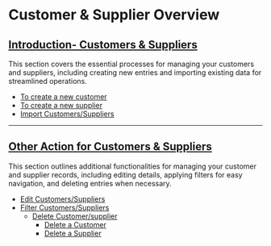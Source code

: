 # **Customer & Supplier Overview**

## [**Introduction- Customers & Suppliers**](introduction.md)

This section covers the essential processes for managing your customers and suppliers, including creating new entries and importing existing data for streamlined operations.

- [To create a new customer](introduction.md#to-create-a-new-customer)
- [To create a new supplier](introduction.md#to-create-a-new-supplier)
- [Import Customers/Suppliers](introduction.md#import-customerssuppliers)

---

## [**Other Action for Customers & Suppliers**](other-actions.md)

This section outlines additional functionalities for managing your customer and supplier records, including editing details, applying filters for easy navigation, and deleting entries when necessary.

- [Edit Customers/Suppliers](other-actions.md#edit-customerssuppliers)
- [Filter Customers/Suppliers](other-actions.md#filter-customerssuppliers)
  - [Delete Customer/supplier](other-actions.md#delete-customersupplier)
    - [Delete a Customer](other-actions.md#delete-a-customer)
    - [Delete a Supplier](other-actions.md#delete-a-supplier)
